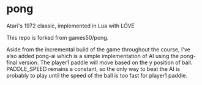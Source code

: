 # pong
Atari's 1972 classic, implemented in Lua with LÖVE

This repo is forked from games50/pong. 

Aside from the incremental build of the game throughout the course, I've also added pong-ai which is a simple implementation of AI using the pong-final version. The player1 paddle will move based on the y position of ball. PADDLE_SPEED remains a constant, so the only way to beat the AI is probably to play until the speed of the ball is too fast for player1 paddle.
